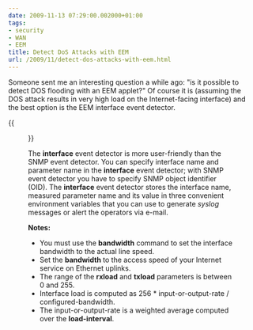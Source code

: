 ```yaml
---
date: 2009-11-13 07:29:00.002000+01:00
tags:
- security
- WAN
- EEM
title: Detect DoS Attacks with EEM
url: /2009/11/detect-dos-attacks-with-eem.html
---
```

Someone sent me an interesting question a while ago: "is it possible to detect DOS flooding with an EEM applet?" Of course it is (assuming the DOS attack results in very high load on the Internet-facing interface) and the best option is the EEM interface event detector.

{{<figure src="/2009/11/s400-Detect+interface+overload.png" caption="Detecting interface overload with EEM">}}

The **interface** event detector is more user-friendly than the SNMP event detector. You can specify interface name and parameter name in the **interface** event detector; with SNMP event detector you have to specify SNMP object identifier (OID). The **interface** event detector stores the interface name, measured parameter name and its value in three convenient environment variables that you can use to generate *syslog* messages or alert the operators via e-mail.
<!--more-->
**Notes:**

-   You must use the **bandwidth** command to set the interface bandwidth to the actual line speed.
-   Set the **bandwidth** to the access speed of your Internet service on Ethernet uplinks.
-   The range of the **rxload** and **txload** parameters is between 0 and 255.
-   Interface load is computed as 256 \* input-or-output-rate / configured-bandwidth.
-   The input-or-output-rate is a weighted average computed over the **load-interval**.

